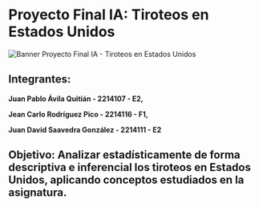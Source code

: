 # Proyecto Final IA: Tiroteos en Estados Unidos

![Banner Proyecto Final IA - Tiroteos en Estados Unidos](https://github.com/user-attachments/assets/df7fe30c-543a-44be-845a-20845a529a1e)

## **Integrantes:**

**Juan Pablo Ávila Quitián - 2214107 - E2,**

**Jean Carlo Rodríguez Pico - 2214116 - F1,**

**Juan David Saavedra González - 2214111 - E2**


## **Objetivo:** Analizar estadísticamente de forma descriptiva e inferencial los tiroteos en Estados Unidos, aplicando conceptos estudiados en la asignatura.

